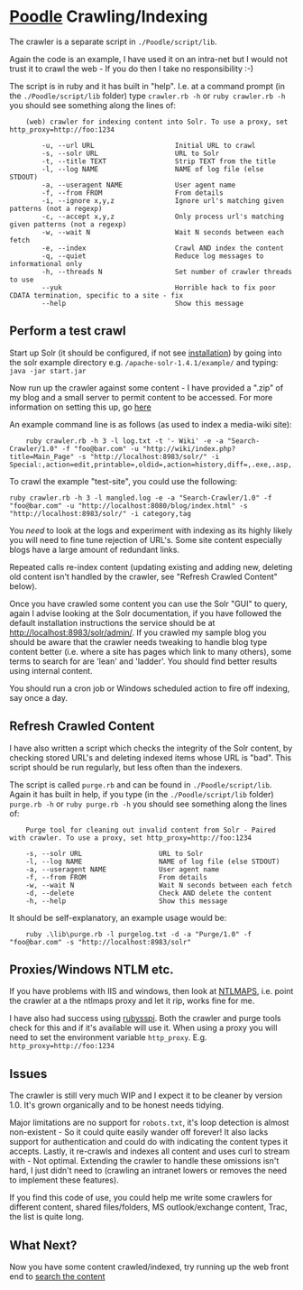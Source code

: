 [Poodle](../index.html) Crawling/Indexing
======================================

The crawler is a separate script in `./Poodle/script/lib`.

Again the code is an example, I have used it on an intra-net but I would not trust it to crawl the web - If you do then I take no responsibility :-)

The script is in ruby and it has built in "help". I.e. at a command prompt (in the `./Poodle/script/lib` folder) type `crawler.rb -h` or `ruby crawler.rb -h` you should see something along the lines of:

        (web) crawler for indexing content into Solr. To use a proxy, set http_proxy=http://foo:1234

            -u, --url URL                    Initial URL to crawl
            -s, --solr URL                   URL to Solr
            -t, --title TEXT                 Strip TEXT from the title
            -l, --log NAME                   NAME of log file (else STDOUT)
            -a, --useragent NAME             User agent name
            -f, --from FROM                  From details
            -i, --ignore x,y,z               Ignore url's matching given patterns (not a regexp)
            -c, --accept x,y,z               Only process url's matching given patterns (not a regexp)
            -w, --wait N                     Wait N seconds between each fetch
            -e, --index                      Crawl AND index the content
            -q, --quiet                      Reduce log messages to informational only
            -h, --threads N                  Set number of crawler threads to use
            --yuk                            Horrible hack to fix poor CDATA termination, specific to a site - fix
            --help                           Show this message

Perform a test crawl
--------------------

Start up Solr (it should be configured, if not see [installation](file.INSTALLATION.html)) by going into the solr example directory e.g. `/apache-solr-1.4.1/example/` and typing: `java -jar start.jar`

Now run up the crawler against some content - I have provided a ".zip" of my blog and a small server to permit content to be accessed. For more information on setting this up, go [here](../test-site/index.html)

An example command line is as follows (as used to index a media-wiki site):

        ruby crawler.rb -h 3 -l log.txt -t '- Wiki' -e -a "Search-Crawler/1.0" -f "foo@bar.com" -u "http://wiki/index.php?title=Main_Page" -s "http://localhost:8983/solr/" -i Special:,action=edit,printable=,oldid=,action=history,diff=,.exe,.asp,.dot

To crawl the example "test-site", you could use the following:

	ruby crawler.rb -h 3 -l mangled.log -e -a "Search-Crawler/1.0" -f "foo@bar.com" -u "http://localhost:8080/blog/index.html" -s "http://localhost:8983/solr/" -i category,tag

You *need* to look at the logs and experiment with indexing as its highly likely you will need to fine tune rejection of URL's. Some site content especially blogs have a large amount of redundant links.

Repeated calls re-index content (updating existing and adding new, deleting old content isn't handled by the crawler, see "Refresh Crawled Content" below).

Once you have crawled some content you can use the Solr "GUI" to query, again I advise looking at the Solr documentation, if you have followed the default installation instructions the service should be at [http://localhost:8983/solr/admin/](http://localhost:8983/solr/admin/). If you crawled my sample blog you should be aware that the crawler needs tweaking to handle blog type content better (i.e. where a site has pages which link to many others), some terms to search for are 'lean' and 'ladder'. You should find better results using internal content.

You should run a cron job or Windows scheduled action to fire off indexing, say once a day.

Refresh Crawled Content
-----------------------

I have also written a script which checks the integrity of the Solr content, by checking stored URL's and deleting indexed items whose URL is "bad". This script should be run regularly, but less often than the indexers.

The script is called `purge.rb` and can be found in `./Poodle/script/lib`. Again it has built in help, if you type (in the `./Poodle/script/lib` folder) `purge.rb -h` or `ruby purge.rb -h` you should see something along the lines of:

        Purge tool for cleaning out invalid content from Solr - Paired with crawler. To use a proxy, set http_proxy=http://foo:1234
    
        -s, --solr URL                   URL to Solr
        -l, --log NAME                   NAME of log file (else STDOUT)
        -a, --useragent NAME             User agent name
        -f, --from FROM                  From details
        -w, --wait N                     Wait N seconds between each fetch
        -d, --delete                     Check AND delete the content
        -h, --help                       Show this message

It should be self-explanatory, an example usage would be:

        ruby .\lib\purge.rb -l purgelog.txt -d -a "Purge/1.0" -f "foo@bar.com" -s "http://localhost:8983/solr"

Proxies/Windows NTLM etc.
-------------------------

If you have problems with IIS and windows, then look at [NTLMAPS](http://sourceforge.net/projects/ntlmaps/), i.e. point the crawler at a the ntlmaps proxy and let it rip, works fine for me.

I have also had success using [rubysspi](http://rubyforge.org/projects/rubysspi/). Both the crawler and purge tools check for this and if it's available will use it. When using a proxy you will need to set the environment variable `http_proxy`. E.g. `http_proxy=http://foo:1234`

Issues
------

The crawler is still very much WIP and I expect it to be cleaner by version 1.0. It's grown organically and to be honest needs tidying.

Major limitations are no support for `robots.txt`, it's loop detection is almost non-existent - So it could quite easily wander off forever! It also lacks support for authentication and could do with indicating the content types it accepts. Lastly, it re-crawls and indexes all content and uses curl to stream with - Not optimal. Extending the crawler to handle these omissions isn't hard, I just didn't need to (crawling an intranet lowers or removes the need to implement these features).

If you find this code of use, you could help me write some crawlers for different content, shared files/folders, MS outlook/exchange content, Trac, the list is quite long.

What Next?
----------

Now you have some content crawled/indexed, try running up the web front end to [search the content](../poodle/index.html)
